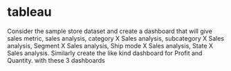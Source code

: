 # tableau
Consider the sample store dataset and create a dashboard that will give sales metric, sales analysis, category X Sales analysis, subcategory X Sales analysis, Segment X Sales analysis, Ship mode X Sales analysis, State X Sales analysis. Similarly create the like kind dashboard for Profit and Quantity. with these 3 dashboards 
